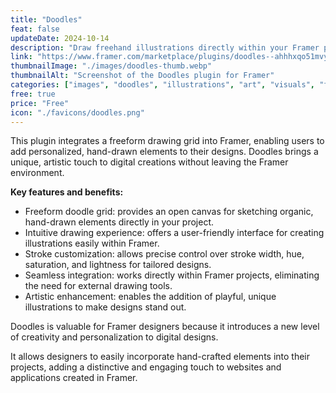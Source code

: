 ```yaml
---
title: "Doodles"
feat: false
updateDate: 2024-10-14
description: "Draw freehand illustrations directly within your Framer projects."
link: "https://www.framer.com/marketplace/plugins/doodles--ahhhxqo51mvyuwejaexvg1td4/?via=julesvcode"
thumbnailImage: "./images/doodles-thumb.webp"
thumbnailAlt: "Screenshot of the Doodles plugin for Framer"
categories: ["images", "doodles", "illustrations", "art", "visuals", "free"]
free: true
price: "Free"
icon: "./favicons/doodles.png"
---
```


This plugin integrates a freeform drawing grid into Framer, enabling users to add personalized, hand-drawn elements to their designs. Doodles brings a unique, artistic touch to digital creations without leaving the Framer environment.

<b>Key features and benefits:</b>

- Freeform doodle grid: provides an open canvas for sketching organic, hand-drawn elements directly in your project.
- Intuitive drawing experience: offers a user-friendly interface for creating illustrations easily within Framer.
- Stroke customization: allows precise control over stroke width, hue, saturation, and lightness for tailored designs.
- Seamless integration: works directly within Framer projects, eliminating the need for external drawing tools.
- Artistic enhancement: enables the addition of playful, unique illustrations to make designs stand out.

Doodles is valuable for Framer designers because it introduces a new level of creativity and personalization to digital designs. 

It allows designers to easily incorporate hand-crafted elements into their projects, adding a distinctive and engaging touch to websites and applications created in Framer.